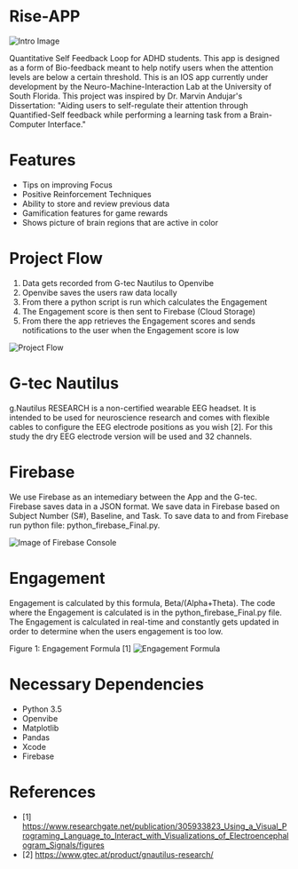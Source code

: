 # Rise-APP

![Intro Image](https://github.com/DeepMindv2/Rise/blob/master/Images/Screen%20Shot%202019-11-24%20at%207.52.31%20PM.png)

Quantitative Self Feedback Loop for ADHD students. This app is designed as a form of Bio-feedback meant to help notify users when the attention levels are below a certain threshold. This is an IOS app currently under development by the Neuro-Machine-Interaction Lab at the University of South Florida. This project was inspired by Dr. Marvin Andujar's Dissertation: "Aiding users to self-regulate their attention through Quantified-Self feedback while performing a learning task from a Brain-Computer Interface."  

# Features
- Tips on improving Focus 
- Positive Reinforcement Techniques 
- Ability to store and review previous data
- Gamification features for game rewards 
- Shows picture of brain regions that are active in color 

# Project Flow
1. Data gets recorded from G-tec Nautilus to Openvibe
2. Openvibe saves the users raw data locally
3. From there a python script is run which calculates the Engagement 
4. The Engagement score is then sent to Firebase (Cloud Storage)
5. From there the app retrieves the Engagement scores and sends notifications to the user when the Engagement score is low 

![Project Flow](https://github.com/DeepMindv2/Rise_2.0__2/blob/master/Images/Screen%20Shot%202019-11-24%20at%207.29.10%20PM.png)

# G-tec Nautilus
g.Nautilus RESEARCH is a non-certified wearable EEG headset. It is intended to be used for neuroscience research and comes with flexible cables to configure the EEG electrode positions as you wish [2]. For this study the dry EEG electrode version will be used and 32 channels. 

# Firebase 
We use Firebase as an intemediary between the App and the G-tec. Firebase saves data in a JSON format. We save data in Firebase based on Subject Number (S#), Baseline, and Task. To save data to and from Firebase run python file: python_firebase_Final.py. 

![Image of Firebase Console](https://github.com/DeepMindv2/Rise_2.0__2/blob/master/Images/Screen%20Shot%202019-11-24%20at%205.45.52%20PM.png)

# Engagement 
Engagement is calculated by this formula, Beta/(Alpha+Theta). The code where the Engagement is calculated is in the python_firebase_Final.py file. The Engagement is calculated in real-time and constantly gets updated in order to determine when the users engagement is too low. 

Figure 1: Engagement Formula [1]
![Engagement Formula](https://github.com/DeepMindv2/Rise/blob/master/Images/Engagement-formula.png)


# Necessary Dependencies
- Python 3.5
- Openvibe
- Matplotlib
- Pandas
- Xcode
- Firebase

# References 
- [1] https://www.researchgate.net/publication/305933823_Using_a_Visual_Programing_Language_to_Interact_with_Visualizations_of_Electroencephalogram_Signals/figures
- [2] 
https://www.gtec.at/product/gnautilus-research/


